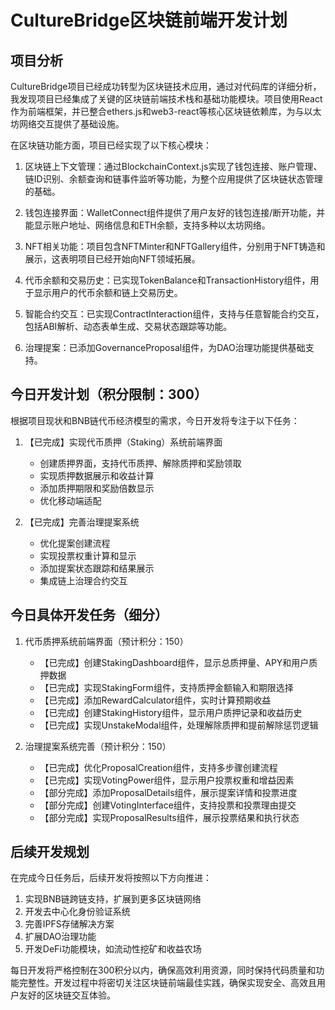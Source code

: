 # CultureBridge区块链前端开发计划

## 项目分析

CultureBridge项目已经成功转型为区块链技术应用，通过对代码库的详细分析，我发现项目已经集成了关键的区块链前端技术栈和基础功能模块。项目使用React作为前端框架，并已整合ethers.js和web3-react等核心区块链依赖库，为与以太坊网络交互提供了基础设施。

在区块链功能方面，项目已经实现了以下核心模块：

1. 区块链上下文管理：通过BlockchainContext.js实现了钱包连接、账户管理、链ID识别、余额查询和链事件监听等功能，为整个应用提供了区块链状态管理的基础。

2. 钱包连接界面：WalletConnect组件提供了用户友好的钱包连接/断开功能，并能显示账户地址、网络信息和ETH余额，支持多种以太坊网络。

3. NFT相关功能：项目包含NFTMinter和NFTGallery组件，分别用于NFT铸造和展示，这表明项目已经开始向NFT领域拓展。

4. 代币余额和交易历史：已实现TokenBalance和TransactionHistory组件，用于显示用户的代币余额和链上交易历史。

5. 智能合约交互：已实现ContractInteraction组件，支持与任意智能合约交互，包括ABI解析、动态表单生成、交易状态跟踪等功能。

6. 治理提案：已添加GovernanceProposal组件，为DAO治理功能提供基础支持。

## 今日开发计划（积分限制：300）

根据项目现状和BNB链代币经济模型的需求，今日开发将专注于以下任务：

1. 【已完成】实现代币质押（Staking）系统前端界面
   - 创建质押界面，支持代币质押、解除质押和奖励领取
   - 实现质押数据展示和收益计算
   - 添加质押期限和奖励倍数显示
   - 优化移动端适配

2. 【已完成】完善治理提案系统
   - 优化提案创建流程
   - 实现投票权重计算和显示
   - 添加提案状态跟踪和结果展示
   - 集成链上治理合约交互

## 今日具体开发任务（细分）

1. 代币质押系统前端界面（预计积分：150）
   - 【已完成】创建StakingDashboard组件，显示总质押量、APY和用户质押数据
   - 【已完成】实现StakingForm组件，支持质押金额输入和期限选择
   - 【已完成】添加RewardCalculator组件，实时计算预期收益
   - 【已完成】创建StakingHistory组件，显示用户质押记录和收益历史
   - 【已完成】实现UnstakeModal组件，处理解除质押和提前解除惩罚逻辑

2. 治理提案系统完善（预计积分：150）
   - 【已完成】优化ProposalCreation组件，支持多步骤创建流程
   - 【已完成】实现VotingPower组件，显示用户投票权重和增益因素
   - 【部分完成】添加ProposalDetails组件，展示提案详情和投票进度
   - 【部分完成】创建VotingInterface组件，支持投票和投票理由提交
   - 【部分完成】实现ProposalResults组件，展示投票结果和执行状态

## 后续开发规划

在完成今日任务后，后续开发将按照以下方向推进：

1. 实现BNB链跨链支持，扩展到更多区块链网络
2. 开发去中心化身份验证系统
3. 完善IPFS存储解决方案
4. 扩展DAO治理功能
5. 开发DeFi功能模块，如流动性挖矿和收益农场

每日开发将严格控制在300积分以内，确保高效利用资源，同时保持代码质量和功能完整性。开发过程中将密切关注区块链前端最佳实践，确保实现安全、高效且用户友好的区块链交互体验。
